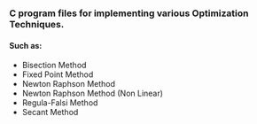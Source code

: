 ### C program files for implementing various Optimization Techniques.

#### Such as:

- Bisection Method
- Fixed Point Method
- Newton Raphson Method
- Newton Raphson Method (Non Linear)
- Regula-Falsi Method
- Secant Method
